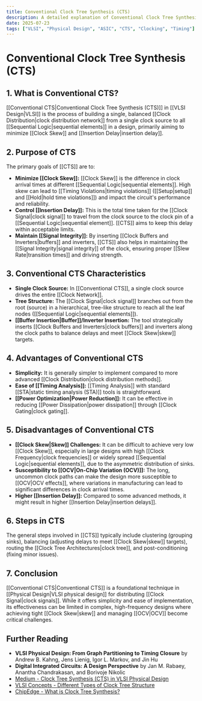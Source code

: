```yaml
---
title: Conventional Clock Tree Synthesis (CTS)
description: A detailed explanation of Conventional Clock Tree Synthesis (CTS) in VLSI, its purpose, characteristics, advantages, and disadvantages.
date: 2025-07-23
tags: ["VLSI", "Physical Design", "ASIC", "CTS", "Clocking", "Timing"]
---
```


# Conventional Clock Tree Synthesis (CTS)

## 1. What is Conventional CTS?

[[Conventional CTS|Conventional Clock Tree Synthesis (CTS)]] in [[VLSI Design|VLSI]] is the process of building a single, balanced [[Clock Distribution|clock distribution network]] from a single clock source to all [[Sequential Logic|sequential elements]] in a design, primarily aiming to minimize [[Clock Skew]] and [[Insertion Delay|insertion delay]].

## 2. Purpose of CTS

The primary goals of [[CTS]] are to:

*   **Minimize [[Clock Skew]]:** [[Clock Skew]] is the difference in clock arrival times at different [[Sequential Logic|sequential elements]]. High skew can lead to [[Timing Violations|timing violations]] ([[Setup|setup]] and [[Hold|hold time violations]]) and impact the circuit's performance and reliability.
*   **Control [[Insertion Delay]]:** This is the total time taken for the [[Clock Signal|clock signal]] to travel from the clock source to the clock pin of a [[Sequential Logic|sequential element]]. [[CTS]] aims to keep this delay within acceptable limits.
*   **Maintain [[Signal Integrity]]:** By inserting [[Clock Buffers and Inverters|buffers]] and inverters, [[CTS]] also helps in maintaining the [[Signal Integrity|signal integrity]] of the clock, ensuring proper [[Slew Rate|transition times]] and driving strength.

## 3. Conventional CTS Characteristics

*   **Single Clock Source:** In [[Conventional CTS]], a single clock source drives the entire [[Clock Network]].
*   **Tree Structure:** The [[Clock Signal|clock signal]] branches out from the root (source) in a hierarchical, tree-like structure to reach all the leaf nodes ([[Sequential Logic|sequential elements]]).
*   **[[Buffer Insertion|Buffer]]/Inverter Insertion:** The tool strategically inserts [[Clock Buffers and Inverters|clock buffers]] and inverters along the clock paths to balance delays and meet [[Clock Skew|skew]] targets.

## 4. Advantages of Conventional CTS

*   **Simplicity:** It is generally simpler to implement compared to more advanced [[Clock Distribution|clock distribution methods]].
*   **Ease of [[Timing Analysis]]:** [[Timing Analysis]] with standard [[STA|static timing analysis (STA)]] tools is straightforward.
*   **[[Power Optimization|Power Reduction]]:** It can be effective in reducing [[Power Dissipation|power dissipation]] through [[Clock Gating|clock gating]].

## 5. Disadvantages of Conventional CTS

*   **[[Clock Skew|Skew]] Challenges:** It can be difficult to achieve very low [[Clock Skew]], especially in large designs with high [[Clock Frequency|clock frequencies]] or widely spread [[Sequential Logic|sequential elements]], due to the asymmetric distribution of sinks.
*   **Susceptibility to [[OCV|On-Chip Variation (OCV)]]:** The long, uncommon clock paths can make the design more susceptible to [[OCV|OCV effects]], where variations in manufacturing can lead to significant differences in clock arrival times.
*   **Higher [[Insertion Delay]]:** Compared to some advanced methods, it might result in higher [[Insertion Delay|insertion delays]].

## 6. Steps in CTS

The general steps involved in [[CTS]] typically include clustering (grouping sinks), balancing (adjusting delays to meet [[Clock Skew|skew]] targets), routing the [[Clock Tree Architectures|clock tree]], and post-conditioning (fixing minor issues).

## 7. Conclusion

[[Conventional CTS|Conventional CTS]] is a foundational technique in [[Physical Design|VLSI physical design]] for distributing [[Clock Signal|clock signals]]. While it offers simplicity and ease of implementation, its effectiveness can be limited in complex, high-frequency designs where achieving tight [[Clock Skew|skew]] and managing [[OCV|OCV]] become critical challenges.

## Further Reading

*   **VLSI Physical Design: From Graph Partitioning to Timing Closure** by Andrew B. Kahng, Jens Lienig, Igor L. Markov, and Jin Hu
*   **Digital Integrated Circuits: A Design Perspective** by Jan M. Rabaey, Anantha Chandrakasan, and Borivoje Nikolic
*   [Medium - Clock Tree Synthesis (CTS) in VLSI Physical Design](https://medium.com/@vlsipd/clock-tree-synthesis-cts-in-vlsi-physical-design-a0b0c0c0c0c0)
*   [VLSI Concepts - Different Types of Clock Tree Structure](https://www.vlsiconcepts.com/2020/07/different-types-of-clock-tree-structure.html)
*   [ChipEdge - What is Clock Tree Synthesis?](https://chipedge.com/what-is-clock-tree-synthesis/)